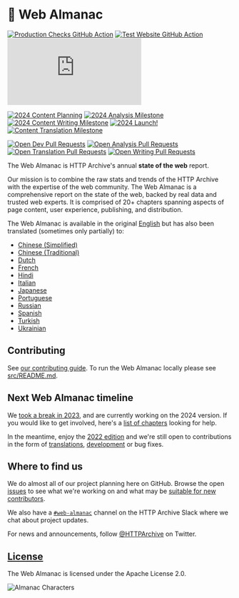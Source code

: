 # 📕 Web Almanac

[![Production Checks GitHub Action](https://github.com/HTTPArchive/almanac.httparchive.org/workflows/Production%20Checks/badge.svg)](https://github.com/HTTPArchive/almanac.httparchive.org/actions?query=workflow%3A%22Production+Checks%22) [![Test Website GitHub Action](https://github.com/HTTPArchive/almanac.httparchive.org/workflows/Test%20Website/badge.svg?branch=main)](https://github.com/HTTPArchive/almanac.httparchive.org/actions?query=workflow%3A%22Test+Website%22) [![TLS Observatory](https://img.shields.io/mozilla-observatory/grade-score/almanac.httparchive.org?publish)](https://observatory.mozilla.org/analyze/almanac.httparchive.org)

[![2024 Content Planning](https://img.shields.io/github/milestones/progress/HttpArchive/almanac.httparchive.org/27)](https://github.com/HTTPArchive/almanac.httparchive.org/milestone/27) [![2024 Analysis Milestone](https://img.shields.io/github/milestones/progress/HttpArchive/almanac.httparchive.org/24)](https://github.com/HTTPArchive/almanac.httparchive.org/milestone/24) [![2024 Content Writing Milestone](https://img.shields.io/github/milestones/progress/HttpArchive/almanac.httparchive.org/25)](https://github.com/HTTPArchive/almanac.httparchive.org/milestone/25) [![2024 Launch!](https://img.shields.io/github/milestones/progress/HttpArchive/almanac.httparchive.org/26)](https://github.com/HTTPArchive/almanac.httparchive.org/milestone/26) [![Content Translation Milestone](https://img.shields.io/github/milestones/progress/HttpArchive/almanac.httparchive.org/19)](https://github.com/HTTPArchive/almanac.httparchive.org/milestone/19)

[![Open Dev Pull Requests](https://img.shields.io/github/issues-pr/HTTPArchive/almanac.httparchive.org/development)](https://github.com/HTTPArchive/almanac.httparchive.org/pulls?q=is%3Apr+is%3Aopen+label%3Adevelopment) [![Open Analysis Pull Requests](https://img.shields.io/github/issues-pr/HTTPArchive/almanac.httparchive.org/analysis)](https://github.com/HTTPArchive/almanac.httparchive.org/pulls?q=is%3Apr+is%3Aopen+label%3Aanalysis) [![Open Translation Pull Requests](https://img.shields.io/github/issues-pr/HTTPArchive/almanac.httparchive.org/translation)](https://github.com/HTTPArchive/almanac.httparchive.org/pulls?q=is%3Apr+is%3Aopen+label%3Atranslation) [![Open Writing Pull Requests](https://img.shields.io/github/issues-pr/HTTPArchive/almanac.httparchive.org/writing)](https://github.com/HTTPArchive/almanac.httparchive.org/pulls?q=is%3Apr+is%3Aopen+label%3Awriting)

The Web Almanac is HTTP Archive's annual **state of the web** report.

Our mission is to combine the raw stats and trends of the HTTP Archive with the expertise of the web community. The Web Almanac is a comprehensive report on the state of the web, backed by real data and trusted web experts. It is comprised of 20+ chapters spanning aspects of page content, user experience, publishing, and distribution.

The Web Almanac is available in the original [English](https://almanac.httparchive.org/en/) but has also been translated (sometimes only partially) to:
- [Chinese (Simplified)](https://almanac.httparchive.org/zh-CN/)
- [Chinese (Traditional)](https://almanac.httparchive.org/zh-TW/)
- [Dutch](https://almanac.httparchive.org/nl/)
- [French](https://almanac.httparchive.org/fr/)
- [Hindi](https://almanac.httparchive.org/hi/)
- [Italian](https://almanac.httparchive.org/it/)
- [Japanese](https://almanac.httparchive.org/ja/)
- [Portuguese](https://almanac.httparchive.org/pt/)
- [Russian](https://almanac.httparchive.org/ru/)
- [Spanish](https://almanac.httparchive.org/es/)
- [Turkish](https://almanac.httparchive.org/tr/)
- [Ukrainian](https://almanac.httparchive.org/uk/)

## Contributing

See [our contributing guide](CONTRIBUTING.md). To run the Web Almanac locally please see [src/README.md](src/README.md).

## Next Web Almanac timeline

We [took a break in 2023](https://github.com/HTTPArchive/almanac.httparchive.org/discussions/33610), and are currently working on the 2024 version. If you would like to get involved, here's a [list of chapters](https://github.com/HTTPArchive/almanac.httparchive.org/issues?q=is%3Aissue+is%3Aopen+label%3A%222024+chapter%22) looking for help.

In the meantime, enjoy the [2022 edition](https://almanac.httparchive.org) and we're still open to contributions in the form of [translations](https://github.com/HTTPArchive/almanac.httparchive.org/issues?q=is%3Aissue+is%3Aopen+label%3Atranslation), [development](https://github.com/HTTPArchive/almanac.httparchive.org/issues?q=is%3Aissue+is%3Aopen+label%3Adevelopment) or bug fixes.

## Where to find us

We do almost all of our project planning here on GitHub. Browse the open [issues](https://github.com/HTTPArchive/almanac.httparchive.org/issues) to see what we're working on and what may be [suitable for new contributors](https://github.com/HTTPArchive/almanac.httparchive.org/issues?q=is%3Aissue+is%3Aopen+label%3A%22good+first+issue%22).

We also have a [`#web-almanac`](https://join.slack.com/t/httparchive/shared_invite/zt-45sgwmnb-eDEatOhqssqNAKxxOSLAaA) channel on the HTTP Archive Slack where we chat about project updates.

For news and announcements, follow [@HTTPArchive](https://twitter.com/HTTPArchive) on Twitter.

## [License](https://github.com/HTTPArchive/almanac.httparchive.org/blob/main/LICENSE)

The Web Almanac is licensed under the Apache License 2.0.

![Almanac Characters](https://almanac.httparchive.org/static/images/methodology-characters.png)
